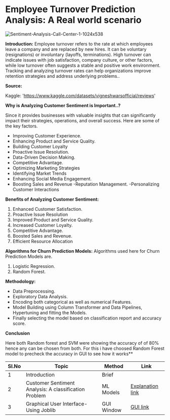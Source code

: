  # Employee Turnover Prediction Analysis: A Real world scenario

![Sentiment-Analysis-Call-Center-1-1024x538](https://github.com/V-Vibee/My-Projects-2.0/assets/91024678/62198b7a-5b52-42e9-97ad-39efbf974eed)




**Introduction:**
Employee turnover refers to the rate at which employees leave a company and are replaced by new hires. It can be voluntary (resignations) or involuntary (layoffs, terminations). High turnover can indicate issues with job satisfaction, company culture, or other factors, while low turnover often suggests a stable and positive work environment. Tracking and analyzing turnover rates can help organizations improve retention strategies and address underlying problems..


**Source:** 

Kaggle: 'https://www.kaggle.com/datasets/vigneshwarsofficial/reviews'

**Why is Analyzing Customer Sentiment is Important..?** 

Since it provides businesses with valuable insights that can significantly impact their strategies, operations, and overall success. Here are some of the key factors.
- Improving Customer Experience.
- Enhancing Product and Service Quality.
- Building Customer Loyalty
- Proactive Issue Resolution.
- Data-Driven Decision Making.
- Competitive Advantage.
- Optimizing Marketing Strategies
- Identifying Market Trends
- Enhancing Social Media Engagement.
- Boosting Sales and Revenue
-Reputation Management.
-Personalizing Customer Interactions



**Benefits of Analyzing Customer Sentiment:**
1. Enhanced Customer Satisfaction.
2. Proactive Issue Resolution
3. Improved Product and Service Quality.
4. Increased Customer Loyalty.
5. Competitive Advantage.
6. Boosted Sales and Revenue.
7. Efficient Resource Allocation



**Algorithms for Churn Prediction Models:**
Algorithms used here for Churn Prediction Models are.
1. Logistic Regression.
2. Random Forest.

   
**Methodology:**
- Data Preprocessing.
- Exploratory Data Analysis.
- Encoding both categorical as well as numerical Features.
- Model Building using Column Transformer and Data Pipelines, Hypertuning and fitting the Models.
- Finally selecting the model based on classification report and accuracy score.


 **Conclusion** 
 
Here both Random forest and SVM were showing the accuracy of of 80% hence any can be chosen from both.
For this i have choosed Random Forest model to precheck the accuracy in GUI to see how it works**



| Sl.No| Topic| Method| Link|
|-|-|-|-|
|1| Introduction | Brief |[ ](-)
|2| Customer Sentiment Analysis: A classification Problem | ML Models |[ Explanation link](https://github.com/V-Vibee/My-Projects-2.0/blob/main/6.%20Customer%20Sentiment%20Analysis/Customer_review_Sentiment_Analysis.ipynb)
|3| Graphical User Interface- Using Joblib | GUI Window |[ GUI link](https://github.com/V-Vibee/My-Projects-2.0/blob/main/6.%20Customer%20Sentiment%20Analysis/MixCollage-28-Jun-2024-10-52-PM-2156.jpg)
